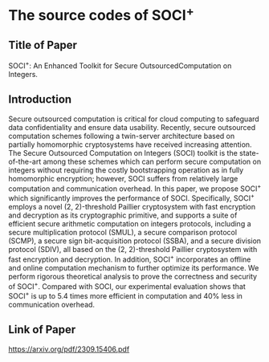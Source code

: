 # The source codes of SOCI<sup>+</sup>
## Title of Paper
SOCI<sup>+</sup>: An Enhanced Toolkit for Secure OutsourcedComputation on Integers.
## Introduction
Secure outsourced computation is critical for cloud computing to safeguard data confidentiality and ensure data usability. Recently, secure outsourced computation schemes following a twin-server architecture based on partially homomorphic cryptosystems have received increasing attention. The Secure Outsourced Computation on Integers (SOCI) toolkit is the state-of-the-art among these schemes which can perform secure computation on integers without requiring the costly bootstrapping operation as in fully homomorphic encryption; however,
SOCI suffers from relatively large computation and communication overhead. In this paper, we propose SOCI<sup>+</sup> which significantly improves the performance of SOCI. Specifically, SOCI<sup>+</sup> employs a novel (2, 2)-threshold Paillier cryptosystem with fast encryption and decryption as its cryptographic primitive, and supports a suite of efficient secure arithmetic computation on integers protocols, including a secure multiplication protocol (SMUL), a secure comparison protocol (SCMP), a secure sign bit-acquisition protocol (SSBA), and a secure division protocol (SDIV), all based on the (2, 2)-threshold Paillier cryptosystem with fast encryption and decryption. In addition, SOCI<sup>+</sup> incorporates an offline and online computation mechanism to further optimize its performance. We perform rigorous theoretical analysis to prove the correctness and security of SOCI<sup>+</sup>. Compared with SOCI, our experimental evaluation shows that SOCI<sup>+</sup> is up to 5.4 times more efficient in computation and 40% less in communication overhead.
## Link of Paper
https://arxiv.org/pdf/2309.15406.pdf


